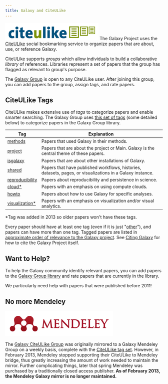 ```yaml
---
title: Galaxy and CiteULike
---
```

![citeulike](/src/images/logos/CiteULikeLogo.png)
The Galaxy Project uses the [CiteULike](http://citeulike.org) social bookmarking service to organize papers that are about, use, or reference Galaxy.

CiteULike supports *groups* which allow individuals to build a collaborative *library* of references. Libraries represent a set of papers that the group has flagged as relevant to group's purpose.

The [Galaxy Group](http://www.citeulike.org/group/16008/order/to_read,desc,) is open to any CiteULike user. After joining this group, you can add papers to the group, assign tags, and rate papers.

## CiteULike Tags

CiteULike makes extensive use of *tags* to categorize papers and enable smarter searching. The Galaxy Group uses [this set of tags](http://www.citeulike.org/group/16008/tags) (some detailed below) to categorize papers in the Galaxy Group library.

| Tag | Explanation |
| --- | --- |
| [methods](http://www.citeulike.org/group/16008/tag/methods) | Papers that used Galaxy in their methods. |
| [project](http://www.citeulike.org/group/16008/tag/project) | Papers that are about the project or Main. Galaxy is the central theme of these papers.|
| [isgalaxy](http://www.citeulike.org/group/16008/tag/isgalaxy) | Papers that are about other installations of Galaxy. |
| [shared](http://www.citeulike.org/group/16008/tag/shared) |  Papers that have published workflows, histories, datasets, pages, or visualizations in a Galaxy instance. |
| [reproducibility](http://www.citeulike.org/group/16008/tag/reproducibility) | Papers about reproducibility and persistence in science. |
| [cloud\*](http://www.citeulike.org/group/16008/tag/cloud) | Papers with an emphasis on using compute clouds. |
| [howto](http://www.citeulike.org/group/16008/tag/howto) | Papers about how to use Galaxy for specific analyses. |
| [visualization\*](http://www.citeulike.org/group/16008/tag/visualization) | Papers with an emphasis on visualization and/or visual analytics. |

\*Tag was added in 2013 so older papers won't have these tags.

Every paper should have at least one tag (even if it is just "[other](http://www.citeulike.org/group/16008/tag/other)"), and papers can have more than one tag. Tagged papers are listed in [approximate order of relevance to the Galaxy project](http://www.citeulike.org/group/16008/order/to_read,,). See [Citing Galaxy](/src/citing-galaxy/index.md) for how to cite the Galaxy Project itself.

## Want to Help?

To help the Galaxy community identify relevant papers, you can add papers to the [Galaxy Group library](http://www.citeulike.org/group/16008/order/to_read,desc,) and rate papers that are currently in the library.

We particularly need help with papers that were published before 2011!

## No more Mendeley

![Mendeley](/src/images/logos/MendeleyLogo.png)

The [Galaxy CiteULike Group](http://www.citeulike.org/group/16008/order/group_rating) was originally mirrored to a Galaxy Mendeley Group on a weekly basis, complete with the [CiteULike tag set](/src/cite-u-like/index.md#citeulike-tags).  However, in February 2013, Mendeley stopped supporting their CiteULike to Mendeley bridge, thus greatly increasing the amount of work needed to maintain the mirror. Further complicating things, later that spring Mendeley was purchased by a traditionally closed access publisher. **As of February 2013, the Mendeley Galaxy mirror is no longer maintained.**
